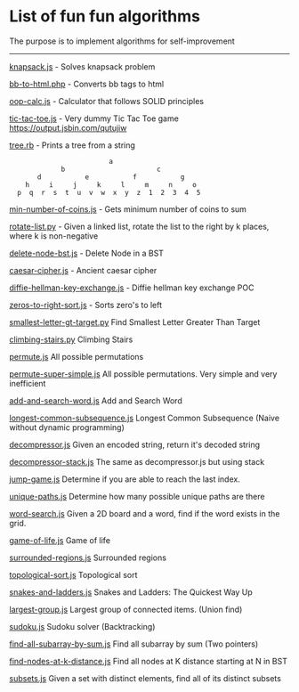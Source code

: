 List of fun fun algorithms
==
The purpose is to implement algorithms for self-improvement


---
[knapsack.js](./src/knapsack.js) - Solves knapsack problem

[bb-to-html.php](./src/bb-to-html.php) - Converts bb tags to html 

[oop-calc.js](./src/oop-calc.js) - Calculator that follows SOLID principles 

[tic-tac-toe.js](./src/tic-tac-toe.js) - Very dummy Tic Tac Toe game https://output.jsbin.com/qutujiw

[tree.rb](./src/tree_printer/tree.rb) - Prints a tree from a string
```
                         a
             b                       c                       
       d           e           f           g           
    h     i     j     k     l     m     n     o     
  p  q  r  s  t  u  v  w  x  y  z  1  2  3  4  5  
```

[min-number-of-coins.js](./src/min-number-of-coins.js) - Gets minimum number of coins to sum

[rotate-list.py](./src/rotate-list.py) - Given a linked list, rotate the list to the right by k places, where k is non-negative

[delete-node-bst.js](./src/delete-node-bst.js) - Delete Node in a BST

[caesar-cipher.js](./src/caesar-cipher.js) - Ancient caesar cipher

[diffie-hellman-key-exchange.js](./src/diffie-hellman-key-exchange.js) - Diffie hellman key exchange POC

[zeros-to-right-sort.js](./src/zeros-to-right-sort.js) - Sorts zero's to left

[smallest-letter-gt-target.py](./src/smallest-letter-gt-target.py) Find Smallest Letter Greater Than Target

[climbing-stairs.py](./src/climbing-stairs.py) Climbing Stairs

[permute.js](./src/permute.js) All possible permutations

[permute-super-simple.js](./src/permute-super-simple.js) All possible permutations. Very simple and very inefficient

[add-and-search-word.js](./src/add-and-search-word.js) Add and Search Word

[longest-common-subsequence.js](./src/longest-common-subsequence.js) Longest Common Subsequence (Naive without dynamic programming)

[decompressor.js](./src/decompressor.js) Given an encoded string, return it's decoded string

[decompressor-stack.js](./src/decompressor-stack.js) The same as decompressor.js but using stack

[jump-game.js](./src/jump-game.js) Determine if you are able to reach the last index.

[unique-paths.js](./src/unique-paths.js) Determine how many possible unique paths are there

[word-search.js](./src/word-search.js) Given a 2D board and a word, find if the word exists in the grid.

[game-of-life.js](./src/game-of-life.js) Game of life

[surrounded-regions.js](./src/surrounded-regions.js) Surrounded regions

[topological-sort.js](./src/topological-sort.js) Topological sort

[snakes-and-ladders.js](./src/snakes-and-ladders.js) Snakes and Ladders: The Quickest Way Up

[largest-group.js](./src/largest-group.js) Largest group of connected items. (Union find)

[sudoku.js](./src/sudoku.js) Sudoku solver (Backtracking)

[find-all-subarray-by-sum.js](./src/find-all-subarray-by-sum.js) Find all subarray by sum (Two pointers)

[find-nodes-at-k-distance.js](./src/find-nodes-at-k-distance.js) Find all nodes at K distance starting at N in BST

[subsets.js](./src/subsets.js) Given a set with distinct elements, find all of its distinct subsets
